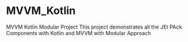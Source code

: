 # MVVM_Kotlin
MVVM Kotlin Modular Project
This project demonstrates all the JEt PAck Components with Kotlin and MVVM with Modular Approach
